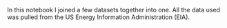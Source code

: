 In this notebook I joined a few datasets together into one. All the data used was pulled from the US Energy Information Administration (EIA).
